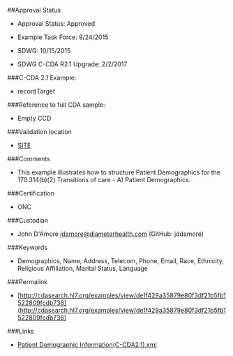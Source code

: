##Approval Status 

* Approval Status: Approved
* Example Task Force: 9/24/2015
* SDWG: 10/15/2015
* SDWG C-CDA R2.1 Upgrade: 2/2/2017

###C-CDA 2.1 Example: 
 

* recordTarget

###Reference to full CDA sample:
* Empty CCD



###Validation location

* [SITE](https://sitenv.org/sandbox-ccda/ccda-validator)



###Comments

* This example illustrates how to structure Patient Demographics for the 170.314(b)(2) Transitions of care - A) Patient Demographics.

###Certification
* ONC

###Custodian

* John D'Amore jdamore@diameterhealth.com (GitHub: jddamore)




###Keywords

* Demographics, Name, Address, Telecom, Phone, Email, Race, Ethnicity, Religious Affiliation, Marital Status, Language

###Permalink 

* [http://cdasearch.hl7.org/examples/view/de1f429a35879e80f3df21b5fb1522809fcdb736](http://cdasearch.hl7.org/examples/view/de1f429a35879e80f3df21b5fb1522809fcdb736)

###Links 

* [Patient Demographic Information(C-CDA2.1).xml](https://github.com/HL7/C-CDA-Examples/tree/master/Header/Patient%20Demographic%20Information/Patient%20Demographic%20Information%28C-CDA2.1%29.xml)
